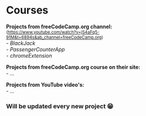 # Courses
**Projects from freeCodeCamp.org channel:**
<br><sub>(https://www.youtube.com/watch?v=jS4aFq5-91M&t=6894s&ab_channel=freeCodeCamp.org)</sub>
<br>*- BlackJack*
<br>*- PassengerCounterApp*
<br>*- chromeExtension*


**Projects from freeCodeCamp.org course on their site:**
<br>*- ...*

**Projects from YouTube video's:**
<br>*- ...*

### Will be updated every new project 😁


